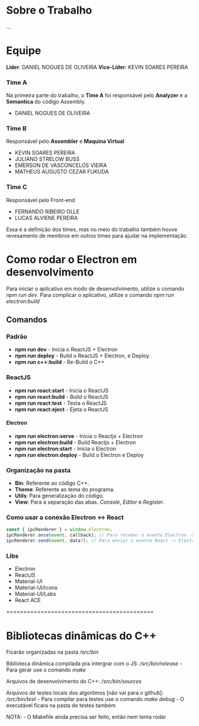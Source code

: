 # Sobre o Trabalho
...

# Equipe

**Líder**: DANIEL NOGUES DE OLIVEIRA
**Vice-Líder**: KEVIN SOARES PEREIRA

### Time A
Na primeira parte do trabalho, o **Time A** foi responsável pelo **Analyzer** e a **Semantica** do código Assembly.
- DANIEL NOGUES DE OLIVEIRA

### Time B
Responsável pelo **Assembler** e **Maquina Virtual** 
- KEVIN SOARES PEREIRA
- JULIANO STRELOW BUSS
- EMERSON DE VASCONCELOS VIEIRA
- MATHEUS AUGUSTO CEZAR FUKUDA

### Time C
Responsável pelo Front-end
- FERNANDO RIBEIRO OLLE
- LUCAS ALVIENE PEREIRA

Essa é a definição dos times, mas no meio do trabalho também houve revesamento de membros em outros times para ajudar na implementação.

# Como rodar o Electron em desenvolvimento

Para iniciar o aplicativo em modo de desenvolvimento, utilize o comando _npm run dev_.
Para complicar o aplicativo, utilize o comando _npm run electron:build_

## Comandos

### Padrão
* __npm run dev__ - Inicia o ReactJS + Electron
* __npm run deploy__ - Build o ReactJS + Electron, e Deploy
* __npm run c++:build__ - Re-Build o C++

### ReactJS
* __npm run react:start__ - Inicia o ReactJS
* __npm run react:build__ - Build o ReactJS
* __npm run react:test__ - Testa o ReactJS
* __npm run react:eject__ - Ejeta o ReactJS

#### Electron
* __npm run electron:serve__ - Inicia o Reactjs + Electron
* __npm run electron:build__ - Build Reactjs + Electron
* __npm run electron:start__ - Inicia o Electron
* __npm run electron:deploy__ - Build o Electron e Deploy


### Organização na pasta

- **Bin**: Referente ao código C++.
- **Theme**: Referente ao tema do programa.
- **Utils**: Para generalização do código.
- **View**: Para a separação das abas. _Console_, _Editor_ e _Register_.

### Como usar a conexão Electron <-> React

```js
const { ipcRenderer } = window.electron;
ipcRenderer.once(event, callback); // Para receber o evento Electron -> React
ipcRenderer.send(event, data?); // Para enviar o evento React -> Electron
```

### Libs

- Electron
- ReactJS
- Material-UI
- Material-UI/Icons
- Material-UI/Labs
- React ACE

===========================================

# Bibliotecas dinâmicas do C++

Ficarão organizadas na pasta _/src/bin_

Biblioteca dinâmica compilada pra intergrar com o JS: _/src/bin/release_ - Para gerar use o comando _make_

Arquivos de desenvolvimento do C++: _/src/bin/sources_

Arquivos de testes locais dos algoritmos [não vai para o github]: _/src/bin/test_ - Para compilar para testes use o comando _make debug_ - O executável ficara na pasta de testes também

NOTA: - O Makefile ainda precisa ser feito, então nem tenta rodar
